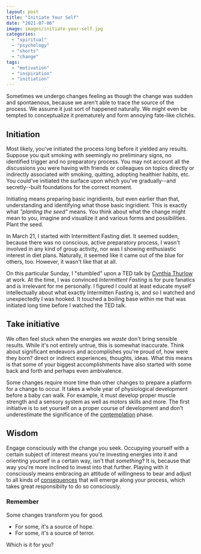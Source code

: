 ```yaml
---
layout: post 
title: "Initiate Your Self" 
date: "2021-07-06"
image: images/initiate-your-self.jpg 
categories: 
  - "spiritual"
  - "psychology"
  - "shorts" 
  - "change"
tags: 
  - "motivation"
  - "inspiration"
  - "initiation"
---
```


Sometimes we undergo changes feeling as though the change was sudden and spontaenous, because we aren't able to trace the source of the process. We assume it just sort of happened naturally. We might even be tempted to conceptualize it prematurely and form annoying fate-like clichés.

## Initiation
Most likely, you've initiated the process long before it yielded any results. Suppose you quit smoking with seemingly no preliminary signs, no identified trigger and no preparatory process. You may not account all the discussions you were having with friends or colleagues on topics directly or indirectly associated with smoking, quitting, adopting healthier habits, etc. You could've initiated the surface upon which you've gradually--and secretly--built foundations for the correct moment.

Initiating means preparing basic ingridients, but even earlier than that, understanding and identifying what those basic ingridient. This is exactly what *"planting the seed"* means. You think about what the change might mean to you, imagine and visualize it and various forms and possibilities. Plant the seed.

In March 21, I started with Intermittent Fasting diet. It seemed sudden, because there was no conscious, active preparatory process, I wasn't involved in any kind of group activity, nor was I showing enthusiastic interest in diet plans. Naturally, it seemed like it came out of the blue for others, too. However, it wasn't like that at all.

On this particular Sunday, I "stumbled" upon a TED talk by [Cynthia Thurlow](https://www.youtube.com/watch?v=A6Dkt7zyImk) at work. At the time, I was convinced *Intermittent Fasting* is for pure fanatics and is irrelevant for me personally. I figured I could at least educate myself intellectually about what exactly Intermitten Fasting is, and so I watched and unexpectedly I was hooked. It touched a boiling base within me that was initiated long time before I watched the TED talk.

## Take initiative

We often feel stuck when the energies we *waste* don't bring sensible results. While it's not entirely untrue, this is somewhat inaccurate. Think about significant endeavors and accomplishes you're proud of, how were they born? direct or indirect experiences, thoughts, ideas. What this means is that some of your biggest accomplishments have also started with some back and forth and perhaps even ambivalence.

Some changes require more time than other changes to prepare a platform for a change to occur. It takes a whole year of physiological development before a baby can walk. For example, it must develop proper muscle strength and a sensory system as well as motors skills and more. The first initiative is to set yourself on a proper course of development and don't underestimate the significance of the [contemplation](https://rispov.com/_posts/2021/03/stages-of-change) phase.

## Wisdom

Engage consciously with the change you seek. Occupying yourself with a certain subject of interest means you're investing energies into it and orienting yourself in a certain way, isn't that *something*? It is, because that way you're more inclined to invest into that further. Playing with it consciously means embracing an attitude of willingness to bear and adjust to all kinds of [consequences](https://www.rispov.com/_posts/2021/03/sacrifices) that will emerge along your process, which takes great responsibiity to do so consciously. 

### Remember

Some changes transform you for good. 
- For some, it's a source of hope.
- For some, it's a source of terror.

Which is it for you?
